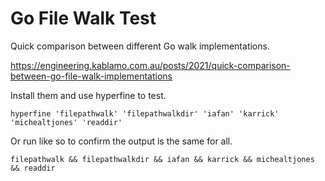# Go File Walk Test

Quick comparison between different Go walk implementations.

https://engineering.kablamo.com.au/posts/2021/quick-comparison-between-go-file-walk-implementations

Install them and use hyperfine to test.

```
hyperfine 'filepathwalk' 'filepathwalkdir' 'iafan' 'karrick' 'michealtjones' 'readdir'
```

Or run like so to confirm the output is the same for all.

```
filepathwalk && filepathwalkdir && iafan && karrick && michealtjones && readdir
```
